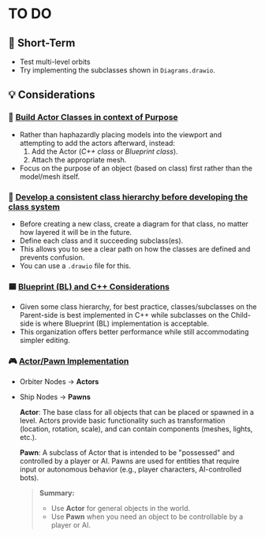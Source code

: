# TO DO
## 📝 Short-Term
- Test multi-level orbits
- Try implementing the subclasses shown in `Diagrams.drawio`.
## 💡 Considerations
### 🔁 <u>Build Actor Classes in context of Purpose</u>
- Rather than haphazardly placing models into the viewport and attempting to add the actors afterward, instead:
    1. Add the Actor (*C++ class* or *Blueprint class*).
    2. Attach the appropriate mesh.
- Focus on the purpose of an object (based on class) first rather than the model/mesh itself.
### 🌿 <u>Develop a consistent class hierarchy before developing the class system</u>
- Before creating a new class, create a diagram for that class, no matter how layered it will be in the future.
- Define each class and it succeeding subclass(es).
- This allows you to see a clear path on how the classes are defined and prevents confusion.
- You can use a `.drawio` file for this.
### 🟦 <u>Blueprint (BL) and C++ Considerations</u>
- Given some class hierarchy, for best practice, classes/subclasses on the Parent-side is best implemented in C++ while subclasses on the Child-side is where Blueprint (BL) implementation is acceptable.
- This organization offers better performance while still accommodating simpler editing.
### 🎮 <u>Actor/Pawn Implementation</u>
- Orbiter Nodes &rarr; **Actors**
- Ship Nodes &rarr; **Pawns**

    **Actor**: The base class for all objects that can be placed or spawned in a level. Actors provide basic functionality such as transformation (location, rotation, scale), and can contain components (meshes, lights, etc.).

    **Pawn**: A subclass of Actor that is intended to be "possessed" and controlled by a player or AI. Pawns are used for entities that require input or autonomous behavior (e.g., player characters, AI-controlled bots).

    > **Summary:**  
    > - Use **Actor** for general objects in the world.  
    > - Use **Pawn** when you need an object to be controllable by a player or AI.